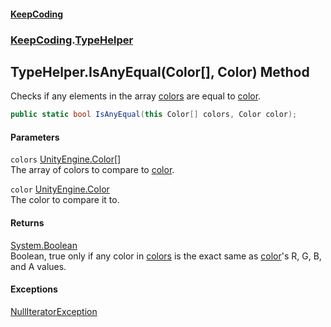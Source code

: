 #### [KeepCoding](index.md 'index')
### [KeepCoding](KeepCoding.md 'KeepCoding').[TypeHelper](TypeHelper.md 'KeepCoding.TypeHelper')
## TypeHelper.IsAnyEqual(Color[], Color) Method
Checks if any elements in the array [colors](TypeHelper_IsAnyEqual_o1+9GdY8_Kbaz97gQdqHUw.md#KeepCoding_TypeHelper_IsAnyEqual(Color___Color)_colors 'KeepCoding.TypeHelper.IsAnyEqual(Color[], Color).colors') are equal to [color](TypeHelper_IsAnyEqual_o1+9GdY8_Kbaz97gQdqHUw.md#KeepCoding_TypeHelper_IsAnyEqual(Color___Color)_color 'KeepCoding.TypeHelper.IsAnyEqual(Color[], Color).color').  
```csharp
public static bool IsAnyEqual(this Color[] colors, Color color);
```
#### Parameters
<a name='KeepCoding_TypeHelper_IsAnyEqual(Color___Color)_colors'></a>
`colors` [UnityEngine.Color](https://docs.microsoft.com/en-us/dotnet/api/UnityEngine.Color 'UnityEngine.Color')[[]](https://docs.microsoft.com/en-us/dotnet/api/System.Array 'System.Array')  
The array of colors to compare to [color](TypeHelper_IsAnyEqual_o1+9GdY8_Kbaz97gQdqHUw.md#KeepCoding_TypeHelper_IsAnyEqual(Color___Color)_color 'KeepCoding.TypeHelper.IsAnyEqual(Color[], Color).color').
  
<a name='KeepCoding_TypeHelper_IsAnyEqual(Color___Color)_color'></a>
`color` [UnityEngine.Color](https://docs.microsoft.com/en-us/dotnet/api/UnityEngine.Color 'UnityEngine.Color')  
The color to compare it to.
  
#### Returns
[System.Boolean](https://docs.microsoft.com/en-us/dotnet/api/System.Boolean 'System.Boolean')  
Boolean, true only if any color in [colors](TypeHelper_IsAnyEqual_o1+9GdY8_Kbaz97gQdqHUw.md#KeepCoding_TypeHelper_IsAnyEqual(Color___Color)_colors 'KeepCoding.TypeHelper.IsAnyEqual(Color[], Color).colors') is the exact same as [color](TypeHelper_IsAnyEqual_o1+9GdY8_Kbaz97gQdqHUw.md#KeepCoding_TypeHelper_IsAnyEqual(Color___Color)_color 'KeepCoding.TypeHelper.IsAnyEqual(Color[], Color).color')'s R, G, B, and A values.
#### Exceptions
[NullIteratorException](NullIteratorException.md 'KeepCoding.Internal.NullIteratorException')  
